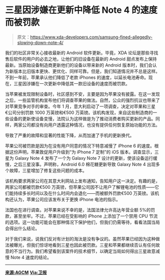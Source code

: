 # 三星因涉嫌在更新中降低 Note 4 的速度而被罚款

> 原文：<https://www.xda-developers.com/samsung-fined-allegedly-slowing-down-note-4/>

我们的社区非常关心接收最新的 Android 软件更新。毕竟，XDA 论坛是那些寻找售后软件的用户的必去之地，让他们的旧设备在最新的 Android 甜点发布上保持最新。当原始设备制造商更新他们的设备以带来新的 Android 版本时，我们会认为新版本比旧版本更快、更优化、同样可靠。但是，我们知道情况并不总是这样。不到一年前，苹果承认他们降低了老款 iPhones 的速度，以延长电池寿命。现在，三星因涉嫌在一次更新中降低其一款旧设备的速度而被罚款。

当苹果被发现限制设备时，社区感到不安，主要是因为苹果没有披露。在这一发现之后，一些监管机构宣布他们将调查苹果的做法。自然，公众的强烈抗议也带来了对苹果竞争对手的审查。今年 1 月，意大利启动了一项调查，决定对苹果和三星€公司分别罚款 1000 万英镑和€500 万英镑。该机构发现，来自这些制造商的一些设备的更新使设备变慢，法院认为这样做是为了推动消费者购买更新的产品。同样，两家公司都没有向用户透露这种情况，也没有提供任何恢复原始功能的方法。

导致了严重的故障和显著的性能下降，从而加速了手机的更新换代。

苹果公司被罚款是因为在没有用户同意的情况下特意减慢了 iPhone 6 的速度。根据这份声明，苹果敦促用户升级到“为 iPhone 7 定制”的 iOS 版本。调查显示，三星为 Galaxy Note 4 发布了一个为 Galaxy Note 7 设计的更新，使该设备运行缓慢，之后三星没事。声明称，Android 6.0 棉花糖更新导致 Galaxy Note 4 出现多个故障，三星增加了修复这些问题的成本。

该机构要求两家公司在其意大利网站上发布通知，告知用户这一决定。有趣的是，两家公司都被罚款€500 万英镑，但苹果公司因不让用户了解锂电池的性质——它们能持续多长时间以及在什么时间内会退化——而被额外罚款€500 万英镑。该机构还认为，苹果公司应该发布关于更换 iPhone 电池的指示。

法国也在进行调查。对苹果来说不幸的是，法国法律允许高达年营业额 5%的罚款，甚至坐牢。不过，苹果已经在受影响的 iPhone 上添加了一个禁用 CPU 节流的选项。这一功能可能会在那种情况下保护他们，但我们仍需等待，看看法国当局会得出什么结论。

对于我们来说，说我们反对有计划的淘汰是没有争议的。虽然苹果已经因为这种做法被曝光，但我们惊讶地看到三星也因此被罚款。三星和苹果都继续否认有任何故意的不当行为。我们希望看到该案件的技术细节，以确定当局如何得出三星故意减慢 Note 4 速度的结论。

* * *

[**来源:AGCM**](http://en.agcm.it/en/media/detail?id=385e274c-8dc3-4911-9b8c-9771c854193a&parent=Press%20Releases&parentUrl=/en/media/press-releases) [**Via:卫报**](https://www.theguardian.com/technology/2018/oct/24/apple-samsung-fined-for-slowing-down-phones)